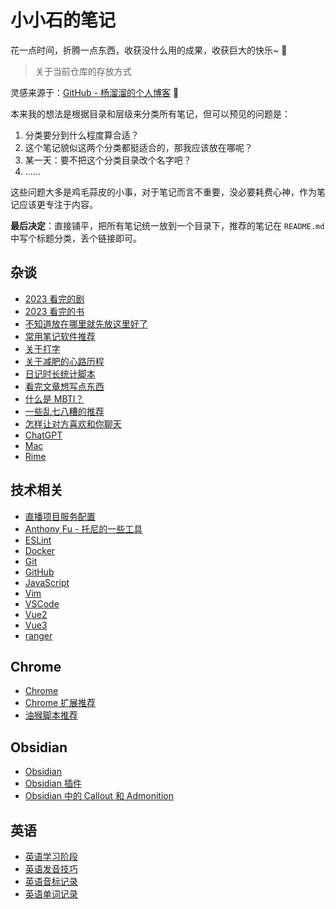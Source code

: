 # 小小石的笔记

花一点时间，折腾一点东西，收获没什么用的成果，收获巨大的快乐~ 🥳

> 关于当前仓库的存放方式

灵感来源于：[GitHub - 杨溜溜的个人博客](https://github.com/yacan8/blog) 🙏

本来我的想法是根据目录和层级来分类所有笔记，但可以预见的问题是：

1. 分类要分到什么程度算合适？
2. 这个笔记貌似这两个分类都挺适合的，那我应该放在哪呢？
3. 某一天：要不把这个分类目录改个名字吧？
4. ……

这些问题大多是鸡毛蒜皮的小事，对于笔记而言不重要，没必要耗费心神，作为笔记应该更专注于内容。

**最后决定**：直接铺平，把所有笔记统一放到一个目录下，推荐的笔记在 `README.md` 中写个标题分类，丢个链接即可。

## 杂谈

- [2023 看完的剧](notes/2023%20看完的剧.md)
- [2023 看完的书](notes/2023%20看完的书.md)
- [不知道放在哪里就先放这里好了](notes/不知道放在哪里就先放这里好了.md)
- [常用笔记软件推荐](notes/常用笔记软件推荐.md)
- [关于打字](notes/关于打字.md)
- [关于减肥的心路历程](notes/关于减肥的心路历程.md)
- [日记时长统计脚本](notes/日记时长统计脚本.md)
- [看完文章想写点东西](notes/看完文章想写点东西.md)
- [什么是 MBTI？](notes/什么是%20MBTI？.md)
- [一些乱七八糟的推荐](notes/一些乱七八糟的推荐.md)
- [怎样让对方喜欢和你聊天](notes/怎样让对方喜欢和你聊天.md)
- [ChatGPT](notes/ChatGPT.md)
- [Mac](notes/Mac.md)
- [Rime](notes/Rime.md)

## 技术相关

- [直播项目服务配置](notes/直播项目服务配置.md)
- [Anthony Fu - 托尼的一些工具](notes/Anthony%20Fu%20-%20托尼的一些工具.md)
- [ESLint](notes/ESLint.md)
- [Docker](notes/Docker.md)
- [Git](notes/Git.md)
- [GitHub](notes/GitHub.md)
- [JavaScript](notes/JavaScript.md)
- [Vim](notes/Vim.md)
- [VSCode](notes/VSCode.md)
- [Vue2](notes/Vue2.md)
- [Vue3](notes/Vue3.md)
- [ranger](notes/Ranger.md)

## Chrome

- [Chrome](notes/Chrome.md)
- [Chrome 扩展推荐](notes/Chrome%20扩展推荐.md)
- [油猴脚本推荐](notes/油猴脚本推荐.md)

## Obsidian

- [Obsidian](notes/Obsidian.md)
- [Obsidian 插件](notes/Obsidian%20插件.md)
- [Obsidian 中的 Callout 和 Admonition](notes/Obsidian%20中的%20Callout%20和%20Admonition.md)

## 英语

- [英语学习阶段](notes/英语学习阶段.md)
- [英语发音技巧](notes/英语发音技巧.md)
- [英语音标记录](notes/英语音标记录.md)
- [英语单词记录](notes/英语单词记录.md)
